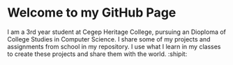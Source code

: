 # Welcome to my GitHub Page
I am a 3rd year student at Cegep Heritage College, pursuing an Dioploma of College Studies in Computer Science.
I share some of my projects and assignments from school in my repository.
I use what I learn in my classes to create these projects and share them with the world. :shipit:
